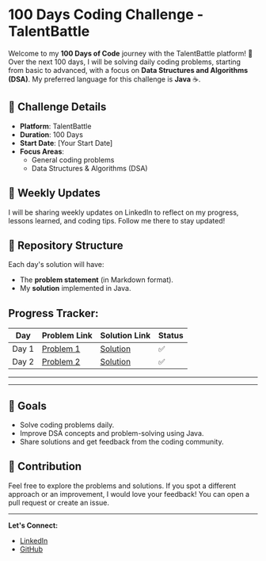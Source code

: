 # 100 Days Coding Challenge - TalentBattle

Welcome to my **100 Days of Code** journey with the TalentBattle platform! 🚀 Over the next 100 days, I will be solving daily coding problems, starting from basic to advanced, with a focus on **Data Structures and Algorithms (DSA)**. My preferred language for this challenge is **Java** ☕️.

## 🏁 Challenge Details

- **Platform**: TalentBattle
- **Duration**: 100 Days
- **Start Date**: [Your Start Date]
- **Focus Areas**:
  - General coding problems
  - Data Structures & Algorithms (DSA)
  
## 📅 Weekly Updates

I will be sharing weekly updates on LinkedIn to reflect on my progress, lessons learned, and coding tips. Follow me there to stay updated!

## 📂 Repository Structure

Each day's solution will have:                                         
- The **problem statement** (in Markdown format).
- My **solution** implemented in Java.

## Progress Tracker:
| Day   | Problem Link | Solution Link | Status |
|-------|--------------|---------------|--------|
| Day 1 | [Problem 1](./Day1/Day1.md) | [Solution](./Day1/Day1.md) | ✅ 
| Day 2 | [Problem 2](./Day2/Day2.md) | [Solution](./Day2/Day2.md) | ✅ 
---
---
## 🚀 Goals

- Solve coding problems daily.
- Improve DSA concepts and problem-solving using Java.
- Share solutions and get feedback from the coding community.

## 📝 Contribution

Feel free to explore the problems and solutions. If you spot a different approach or an improvement, I would love your feedback! You can open a pull request or create an issue.

---

**Let's Connect:**
- [LinkedIn](https://www.linkedin.com/in/your-profile)
- [GitHub](https://github.com/your-profile)


